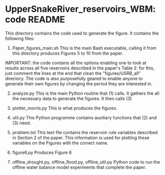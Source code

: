 # UpperSnakeRiver_reservoirs_WBM: code README

This directory contains the code used to generate the figure. It contains the following files:

1) Paper_figures_main.sh
This is the main Bash executable, calling it from this directory produces Figures 5 to 10 from the paper.

IMPORTANT: the code contains all the options enabling one to look at results across all five reservoirs described in the paper's Table 2: for this, just comment the lines at the end that clean the "figures/USRB_all" directory. The code is also purposefully geared to enable anyone to generate their own figures by changing the period they are interested in.

2) analyze.py
This is the main Python routine that (1) calls. It gathers the all the necessary data to generate the figures. It then calls (3)

3) plotter_morris.py
This is what produces the figures.

4) util.py
This Python programme contains auxiliary functions that (2) and (3) need.

5) problem.txt
This text file contains the reservoir rule variables described in Section 2 of the paper. This information is used for plotting these variables on the Figures with the correct name.

6) figure6.py
Produces Figure 6

7) offline_drought.py, offline_flood.py, offline_util.py
Python code to run the offline water balance model experiments that complete the paper.